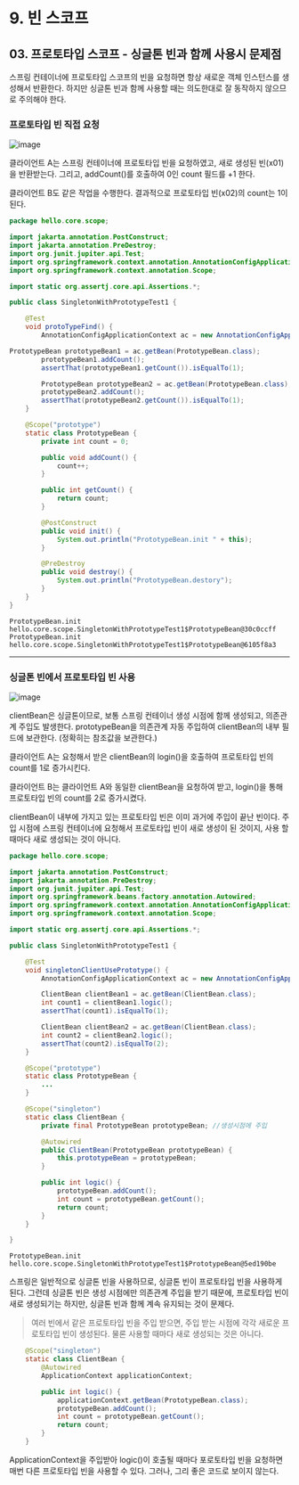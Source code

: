 # 9. 빈 스코프
## 03. 프로토타입 스코프 - 싱글톤 빈과 함께 사용시 문제점
스프링 컨테이너에 프로토타입 스코프의 빈을 요청하면 항상 새로운 객체 인스턴스를 생성해서 반환한다.
하지만 싱글톤 빈과 함께 사용할 때는 의도한대로 잘 동작하지 않으므로 주의해야 한다.

### 프로토타입 빈 직접 요청
![image](https://github.com/GYUNGAEEEE/inflearn-Spring/assets/158580466/7926588b-97a9-47da-9430-dcee1c6d3efc)

클라이언트 A는 스프링 컨테이너에 프로토타입 빈을 요청하였고, 새로 생성된 빈(x01)을 반환받는다.
그리고, addCount()를 호출하여 0인 count 필드를 +1 한다.

클라이언트 B도 같은 작업을 수행한다. 결과적으로 프로토타입 빈(x02)의 count는 1이 된다.

```java
package hello.core.scope;

import jakarta.annotation.PostConstruct;
import jakarta.annotation.PreDestroy;
import org.junit.jupiter.api.Test;
import org.springframework.context.annotation.AnnotationConfigApplicationContext;
import org.springframework.context.annotation.Scope;

import static org.assertj.core.api.Assertions.*;

public class SingletonWithPrototypeTest1 {

    @Test
    void protoTypeFind() {
        AnnotationConfigApplicationContext ac = new AnnotationConfigApplicationContext((PrototypeBean.class));

PrototypeBean prototypeBean1 = ac.getBean(PrototypeBean.class);
        prototypeBean1.addCount();
        assertThat(prototypeBean1.getCount()).isEqualTo(1);

        PrototypeBean prototypeBean2 = ac.getBean(PrototypeBean.class);
        prototypeBean2.addCount();
        assertThat(prototypeBean2.getCount()).isEqualTo(1);
    }

    @Scope("prototype")
    static class PrototypeBean {
        private int count = 0;

        public void addCount() {
            count++;
        }

        public int getCount() {
            return count;
        }

        @PostConstruct
        public void init() {
            System.out.println("PrototypeBean.init " + this);
        }

        @PreDestroy
        public void destroy() {
            System.out.println("PrototypeBean.destory");
        }
    }
}
```
```
PrototypeBean.init hello.core.scope.SingletonWithPrototypeTest1$PrototypeBean@30c0ccff
PrototypeBean.init hello.core.scope.SingletonWithPrototypeTest1$PrototypeBean@6105f8a3
```

***
### 싱글톤 빈에서 프로토타입 빈 사용
![image](https://github.com/GYUNGAEEEE/inflearn-Spring/assets/158580466/70fdde54-7e53-45d5-9805-82dda3877bcf)

clientBean은 싱글톤이므로, 보통 스프링 컨테이너 생성 시점에 함께 생성되고, 의존관계 주입도 발생한다.
prototypeBean을 의존관계 자동 주입하여 clientBean의 내부 필드에 보관한다. (정확히는 참조값을 보관한다.)

클라이언트 A는 요청해서 받은 clientBean의 login()을 호출하여 프로토타입 빈의 count를 1로 증가시킨다.

클라이언트 B는 클라이언트 A와 동일한 clientBean을 요청하여 받고, login()을 통해 프로토타입 빈의 count를 2로 증가시켰다.

clientBean이 내부에 가지고 있는 프로토타입 빈은 이미 과거에 주입이 끝난 빈이다.
주입 시점에 스프링 컨테이너에 요청해서 프로토타입 빈이 새로 생성이 된 것이지, 사용 할 때마다 새로 생성되는 것이 아니다.

```java
package hello.core.scope;

import jakarta.annotation.PostConstruct;
import jakarta.annotation.PreDestroy;
import org.junit.jupiter.api.Test;
import org.springframework.beans.factory.annotation.Autowired;
import org.springframework.context.annotation.AnnotationConfigApplicationContext;
import org.springframework.context.annotation.Scope;

import static org.assertj.core.api.Assertions.*;

public class SingletonWithPrototypeTest1 {

    @Test
    void singletonClientUsePrototype() {
        AnnotationConfigApplicationContext ac = new AnnotationConfigApplicationContext(ClientBean.class, PrototypeBean.class);

        ClientBean clientBean1 = ac.getBean(ClientBean.class);
        int count1 = clientBean1.logic();
        assertThat(count1).isEqualTo(1);

        ClientBean clientBean2 = ac.getBean(ClientBean.class);
        int count2 = clientBean2.logic();
        assertThat(count2).isEqualTo(2);
    }

    @Scope("prototype")
    static class PrototypeBean {
        ...
    }

    @Scope("singleton")
    static class ClientBean {
        private final PrototypeBean prototypeBean; //생성시점에 주입

        @Autowired
        public ClientBean(PrototypeBean prototypeBean) {
            this.prototypeBean = prototypeBean;
        }

        public int logic() {
            prototypeBean.addCount();
            int count = prototypeBean.getCount();
            return count;
        }
    }

}
```
```
PrototypeBean.init hello.core.scope.SingletonWithPrototypeTest1$PrototypeBean@5ed190be
```
스프링은 일반적으로 싱글톤 빈을 사용하므로, 싱글톤 빈이 프로토타입 빈을 사용하게 된다. 
그런데 싱글톤 빈은 생성 시점에만 의존관계 주입을 받기 때문에, 프로토타입 빈이 새로 생성되기는 하지만, 
싱글톤 빈과 함께 계속 유지되는 것이 문제다.

> 여러 빈에서 같은 프로토타입 빈을 주입 받으면, 주입 받는 시점에 각각 새로운 프로토타입 빈이 생성된다.
> 물론 사용할 때마다 새로 생성되는 것은 아니다.

```java
    @Scope("singleton")
    static class ClientBean {
        @Autowired
        ApplicationContext applicationContext;

        public int logic() {
            applicationContext.getBean(PrototypeBean.class);
            prototypeBean.addCount();
            int count = prototypeBean.getCount();
            return count;
        }
    }
```
ApplicationContext을 주입받아 logic()이 호출될 때마다 포로토타입 빈을 요청하면 매번 다른 프로토타입 빈을 사용할 수 있다.
그러나, 그리 좋은 코드로 보이지 않는다.
